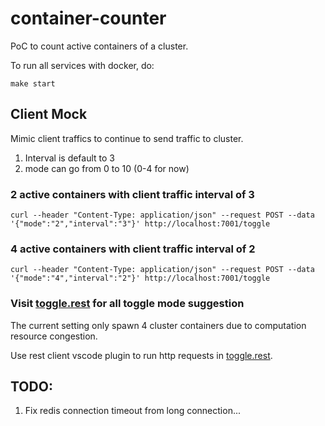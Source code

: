# container-counter
PoC to count active containers of a cluster.

To run all services with docker, do:
```text
make start
```

## Client Mock
Mimic client traffics to continue to send traffic to cluster.

1. Interval is default to 3
2. mode can go from 0 to 10 (0-4 for now)

### 2 active containers with client traffic interval of 3
```text
curl --header "Content-Type: application/json" --request POST --data '{"mode":"2","interval":"3"}' http://localhost:7001/toggle
```

### 4 active containers with client traffic interval of 2
```text
curl --header "Content-Type: application/json" --request POST --data '{"mode":"4","interval":"2"}' http://localhost:7001/toggle
```

### Visit [toggle.rest](toggle.rest) for all toggle mode suggestion

The current setting only spawn 4 cluster containers due to computation resource congestion.

Use rest client vscode plugin to run http requests in [toggle.rest](toggle.rest).

## TODO:
1. Fix redis connection timeout from long connection...